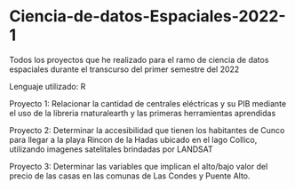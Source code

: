 # Ciencia-de-datos-Espaciales-2022-1
Todos los proyectos que he realizado para el ramo de ciencia de datos espaciales durante el transcurso del primer semestre del 2022

Lenguaje utilizado: R

Proyecto 1: Relacionar la cantidad de centrales eléctricas y su PIB mediante el uso de la libreria rnaturalearth y las primeras herramientas aprendidas

Proyecto 2: Determinar la accesibilidad que tienen los habitantes de Cunco para llegar a la playa Rincon de la Hadas ubicado en el lago Collico, utilizando imagenes satelitales brindadas por LANDSAT

Proyecto 3: Determinar las variables que implican el alto/bajo valor del precio de las casas en las comunas de Las Condes y Puente Alto.
